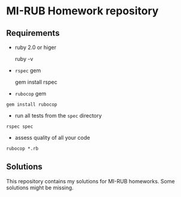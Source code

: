 # MI-RUB Homework repository

## Requirements

   * ruby 2.0 or higer

     ruby -v
     
   * `rspec` gem

     gem install rspec

   * `rubocop` gem

    gem install rubocop

   * run all tests from the `spec` directory

    rspec spec

   * assess quality of all your code

    rubocop *.rb
 
## Solutions

This repository contains my solutions for MI-RUB homeworks. Some solutions might be missing.


